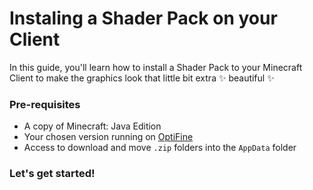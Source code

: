# Instaling a Shader Pack on your Client
In this guide, you'll learn how to install a Shader Pack to your Minecraft Client to make the graphics look that little bit extra ✨ beautiful ✨

### Pre-requisites
- A copy of Minecraft: Java Edition
- Your chosen version running on [OptiFine](https://optifine.net/downloads)
- Access to download and move `.zip` folders into the `AppData` folder

### Let's get started!
